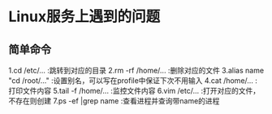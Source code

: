 # Linux服务上遇到的问题

## 简单命令

1.cd  /etc/... :跳转到对应的目录 
2.rm -rf /home/... :删除对应的文件
3.alias name "cd /root/..." :设置别名，可以写在profile中保证下次不用输入
4.cat /home/... :打印文件内容
5.tail -f /home/... :监控文件内容
6.vim /etc/... :打开对应的文件，不存在则创建
7.ps -ef |grep name :查看进程并查询带name的进程
